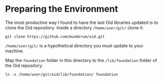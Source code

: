 # Preparing the Environment

The most productive way I found to have the last Oid libraries updated is to clone the Oid repository. Inside a directory `/home/user/git/` clone it:

~~~
git clone https://github.com/mundorum/oid.git
~~~

`/home/user/git/` is a hypothetical directory you must update to your machine.

Map the `foundation` folder in this directory to the `/lib/foundation` folder of the Oid repository:

~~~
ln -s /home/user/git/oid/lib/foundation/ foundation
~~~

